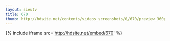 ```yaml
---
layout: sieutv
title: 670
thumb: http://hdsite.net/contents/videos_screenshots/0/670/preview_360p.mp4.jpg
---
```

{% include iframe src='http://hdsite.net/embed/670' %}
 
